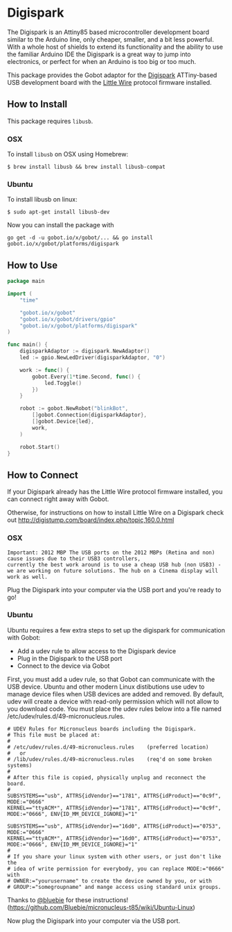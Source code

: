 # Digispark

The Digispark is an Attiny85 based microcontroller development board similar to the Arduino line, only cheaper, smaller, and a bit less powerful. With a whole host of shields to extend its functionality and the ability to use the familiar Arduino IDE the Digispark is a great way to jump into electronics, or perfect for when an Arduino is too big or too much.

This package provides the Gobot adaptor for the [Digispark](http://digistump.com/products/1) ATTiny-based USB development board with the [Little Wire](http://littlewire.github.io/) protocol firmware installed.

## How to Install

This package requires `libusb`.

### OSX

To install `libusb` on OSX using Homebrew:

```
$ brew install libusb && brew install libusb-compat
```

### Ubuntu

To install libusb on linux:

```
$ sudo apt-get install libusb-dev
```

Now you can install the package with

```
go get -d -u gobot.io/x/gobot/... && go install gobot.io/x/gobot/platforms/digispark
```

## How to Use

```go
package main

import (
	"time"

	"gobot.io/x/gobot"
	"gobot.io/x/gobot/drivers/gpio"
	"gobot.io/x/gobot/platforms/digispark"
)

func main() {
	digisparkAdaptor := digispark.NewAdaptor()
	led := gpio.NewLedDriver(digisparkAdaptor, "0")

	work := func() {
		gobot.Every(1*time.Second, func() {
			led.Toggle()
		})
	}

	robot := gobot.NewRobot("blinkBot",
		[]gobot.Connection{digisparkAdaptor},
		[]gobot.Device{led},
		work,
	)

	robot.Start()
}
```
## How to Connect

If your Digispark already has the Little Wire protocol firmware installed, you can connect right away with Gobot.

Otherwise, for instructions on how to install Little Wire on a Digispark check out http://digistump.com/board/index.php/topic,160.0.html

### OSX

```
Important: 2012 MBP The USB ports on the 2012 MBPs (Retina and non) cause issues due to their USB3 controllers,
currently the best work around is to use a cheap USB hub (non USB3) - we are working on future solutions. The hub on a Cinema display will work as well.
```
Plug the Digispark into your computer via the USB port and you're ready to go!

### Ubuntu

Ubuntu requires a few extra steps to set up the digispark for communication with Gobot:
- Add a udev rule to allow access to the Digispark device
- Plug in the Digispark to the USB port
- Connect to the device via Gobot

First, you must add a udev rule, so that Gobot can communicate with the USB device. Ubuntu and other modern Linux distibutions use udev to manage device files when USB devices are added and removed. By default, udev will create a device with read-only permission which will not allow to you download code. You must place the udev rules below into a file named /etc/udev/rules.d/49-micronucleus.rules.

```
# UDEV Rules for Micronucleus boards including the Digispark.
# This file must be placed at:
#
# /etc/udev/rules.d/49-micronucleus.rules    (preferred location)
#   or
# /lib/udev/rules.d/49-micronucleus.rules    (req'd on some broken systems)
#
# After this file is copied, physically unplug and reconnect the board.
#
SUBSYSTEMS=="usb", ATTRS{idVendor}=="1781", ATTRS{idProduct}=="0c9f", MODE:="0666"
KERNEL=="ttyACM*", ATTRS{idVendor}=="1781", ATTRS{idProduct}=="0c9f", MODE:="0666", ENV{ID_MM_DEVICE_IGNORE}="1"

SUBSYSTEMS=="usb", ATTRS{idVendor}=="16d0", ATTRS{idProduct}=="0753", MODE:="0666"
KERNEL=="ttyACM*", ATTRS{idVendor}=="16d0", ATTRS{idProduct}=="0753", MODE:="0666", ENV{ID_MM_DEVICE_IGNORE}="1"
#
# If you share your linux system with other users, or just don't like the
# idea of write permission for everybody, you can replace MODE:="0666" with
# OWNER:="yourusername" to create the device owned by you, or with
# GROUP:="somegroupname" and mange access using standard unix groups.
```

Thanks to [@bluebie](https://github.com/Bluebie) for these instructions! (https://github.com/Bluebie/micronucleus-t85/wiki/Ubuntu-Linux)

Now plug the Digispark into your computer via the USB port.
